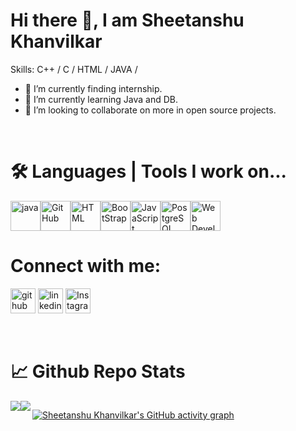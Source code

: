 <h1> Hi there 👋, I am Sheetanshu Khanvilkar</h1>

Skills: C++ / C / HTML / JAVA /

- 🔭 I’m currently finding internship.
- 🌱 I’m currently learning Java and DB.
- 👯 I’m looking to collaborate on more in open source projects.



<br><h1>🛠️ Languages | Tools I work on...</h1>
<div style="display:flex;">
 <a><img height="48" src="https://cdn.jsdelivr.net/npm/simple-icons@3.0.1/icons/java.svg" alt="java"></a>
 <a><img height="48" src="https://cdn.jsdelivr.net/npm/simple-icons@3.0.1/icons/github.svg" alt="GitHub"></a>
 <a><img height="48" src="https://upload.wikimedia.org/wikipedia/commons/thumb/6/61/HTML5_logo_and_wordmark.svg/1200px-HTML5_logo_and_wordmark.svg.png" alt="HTML"></a>
 <a><img height="48" src="https://cdn.jsdelivr.net/npm/simple-icons@3.0.1/icons/bootstrap.svg" alt="BootStrap"></a>
 <a><img height="48" src="https://cdn.jsdelivr.net/npm/simple-icons@3.0.1/icons/javascript.svg" alt="JavaScript"></a>
 <a><img height="48" src="https://cdn.jsdelivr.net/npm/simple-icons@3.0.1/icons/postgresql.svg" alt="PostgreSQL"></a>
 <a><img height="48" src="https://www.nicepng.com/png/detail/249-2496088_web-development-web-development-vector-icon-png.png" alt="Web Development"></a>
 </div> 

<h1> Connect with me: </h1>

[<img src='https://cdn.jsdelivr.net/npm/simple-icons@3.0.1/icons/github.svg' alt='github' height='40'>](https://github.com/Sheetanshuk/)  [<img src='https://cdn.jsdelivr.net/npm/simple-icons@3.0.1/icons/linkedin.svg' alt='linkedin' height='40'>](https://www.linkedin.com/in/sheetanshuk/)   [<img src='https://upload.wikimedia.org/wikipedia/commons/2/28/Instagram_logo.png' alt='Instagram' height='40'>](https://www.instagram.com/sk_marv1e/)

<br><h1>📈 Github Repo Stats</h1>
<div style="display:flex;">
<img src="https://github-readme-stats.vercel.app/api?username=Sheetanshuk&&show_icons=true&title_color=ffffff&icon_color=bb2acf&text_color=daf7dc&bg_color=151515">
<img align="left" src="https://github-readme-stats.vercel.app/api/top-langs/?username=Sheetanshuk&layout=compact&bg_color=171717&text_color=ffffff&icon_color=71E8F1" />
 
 
 [![Sheetanshu Khanvilkar's GitHub activity graph](https://activity-graph.herokuapp.com/graph?username=Sheetanshuk&theme=xcode)](https://git.io/Sheetanshuk)

</div>
